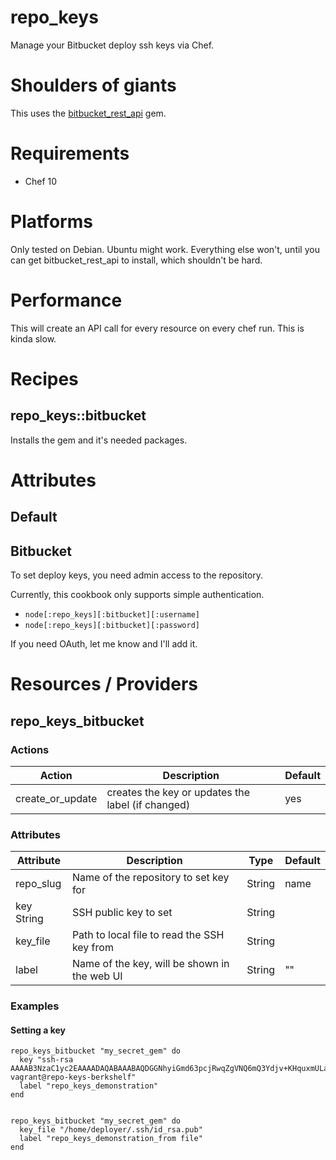 # repo_keys

Manage your Bitbucket deploy ssh keys via Chef.

# Shoulders of giants

This uses the [bitbucket_rest_api](https://github.com/vongrippen/bitbucket) gem.

# Requirements

* Chef 10

# Platforms

Only tested on Debian. Ubuntu might work. Everything else won't, until you can get bitbucket_rest_api to install, which shouldn't be hard.

# Performance

This will create an API call for every resource on every chef run. This is kinda slow.

# Recipes

## repo_keys::bitbucket

Installs the gem and it's needed packages.

# Attributes

## Default

## Bitbucket

To set deploy keys, you need admin access to the repository.

Currently, this cookbook only supports simple authentication.  

* `node[:repo_keys][:bitbucket][:username]` 
* `node[:repo_keys][:bitbucket][:password]`

If you need OAuth, let me know and I'll add it.

# Resources / Providers

## repo_keys_bitbucket

### Actions

Action | Description | Default
------ | ----------- | -------
create_or_update | creates the key or updates the label (if changed) | yes

### Attributes

Attribute | Description | Type | Default
--------- | ----------- | ---- | -------
repo_slug | Name of the repository to set key for | String | name
key String | SSH public key to set | String | 
key_file | Path to local file to read the SSH key from | String
label | Name of the key, will be shown in the web UI | String | ""

### Examples

#### Setting a key

    repo_keys_bitbucket "my_secret_gem" do
      key "ssh-rsa AAAAB3NzaC1yc2EAAAADAQABAAABAQDGGNhyiGmd63pcjRwqZgVNQ6mQ3Ydjv+KHquxmULafNt4d4ISfin7WAus7yrAxMRAGR98Rs9qoEReyt2heXAO/52MKHUdcxhKh3ENawq2IK0TCXienVruogkUKkqmDgRrXWJwBaB5VPmhpxY45M6kStk+peOMcscaXiavvpXM8QuKLPttfrv8TtRxOC44H7yH8kkAFNGTjbzvlqSbJlmxd4A2lqXwLHYpQcZ6+F3g6MsEyN5cE8Hd46bdPmV8OAoxr7jCoAZFvfGKxQbk4mRolVmPhdfuiq2mGAdWBdB6yJPqtf1RjY5Bzj+3u12OLgalBBYS+dT1dyMBXyglZhFPa vagrant@repo-keys-berkshelf"
      label "repo_keys_demonstration"
    end


    repo_keys_bitbucket "my_secret_gem" do
      key_file "/home/deployer/.ssh/id_rsa.pub"
      label "repo_keys_demonstration_from file"
    end

